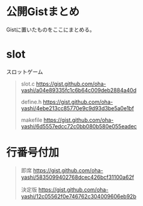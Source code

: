 <!-- [:contents] はてなブログ用目次タグ -->
# 公開Gistまとめ
Gistに置いたものをここにまとめる。

# slot
スロットゲーム
> slot.c
> https://gist.github.com/oha-yashi/a04e89335fc1c6b64c009deb2884a40d
>
> define.h
> https://gist.github.com/oha-yashi/4ebe213cc85770e9c9d93d3be5a0e1bf
>
> makefile
> https://gist.github.com/oha-yashi/6d5557edcc72c0bb080b580e055eadec

# 行番号付加
> 即席
> https://gist.github.com/oha-yashi/5835099402768dcec426bcf31100a62f
>
> 決定版
> https://gist.github.com/oha-yashi/12c05562f0e746762c304009606eb92b
